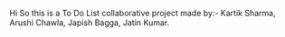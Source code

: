 Hi
So this is a To Do List collaborative project made by:-
Kartik Sharma,
Arushi Chawla,
Japish Bagga,
Jatin Kumar.
